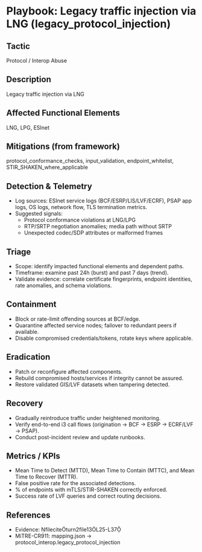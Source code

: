 # Playbook: Legacy traffic injection via LNG (legacy_protocol_injection)

## Tactic
Protocol / Interop Abuse

## Description
Legacy traffic injection via LNG

## Affected Functional Elements
LNG, LPG, ESInet

## Mitigations (from framework)
protocol_conformance_checks, input_validation, endpoint_whitelist, STIR_SHAKEN_where_applicable

## Detection & Telemetry
- Log sources: ESInet service logs (BCF/ESRP/LIS/LVF/ECRF), PSAP app logs, OS logs, network flow, TLS termination metrics.
- Suggested signals:
  - Protocol conformance violations at LNG/LPG
  - RTP/SRTP negotiation anomalies; media path without SRTP
  - Unexpected codec/SDP attributes or malformed frames

## Triage
- Scope: identify impacted functional elements and dependent paths.
- Timeframe: examine past 24h (burst) and past 7 days (trend).
- Validate evidence: correlate certificate fingerprints, endpoint identities, rate anomalies, and schema violations.

## Containment
- Block or rate-limit offending sources at BCF/edge.
- Quarantine affected service nodes; failover to redundant peers if available.
- Disable compromised credentials/tokens, rotate keys where applicable.

## Eradication
- Patch or reconfigure affected components.
- Rebuild compromised hosts/services if integrity cannot be assured.
- Restore validated GIS/LVF datasets when tampering detected.

## Recovery
- Gradually reintroduce traffic under heightened monitoring.
- Verify end-to-end i3 call flows (origination → BCF → ESRP → ECRF/LVF → PSAP).
- Conduct post-incident review and update runbooks.

## Metrics / KPIs
- Mean Time to Detect (MTTD), Mean Time to Contain (MTTC), and Mean Time to Recover (MTTR).
- False positive rate for the associated detections.
- % of endpoints with mTLS/STIR-SHAKEN correctly enforced.
- Success rate of LVF queries and correct routing decisions.

## References
- Evidence: fileciteturn2file13L25-L37
- MiTRE-CR911: mapping.json → protocol_interop.legacy_protocol_injection
